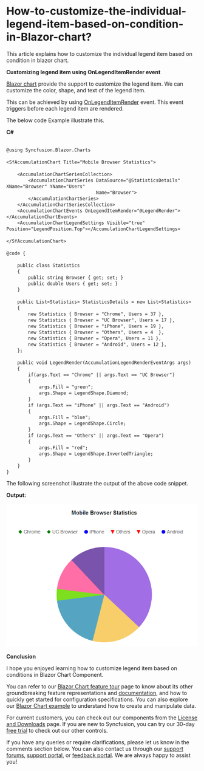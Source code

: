 # How-to-customize-the-individual-legend-item-based-on-condition-in-Blazor-chart? 

This article explains how to customize the individual legend item based on condition in blazor chart.

**Customizing legend item using OnLegendItemRender event**

[Blazor chart](https://www.syncfusion.com/blazor-components/blazor-charts) provide the support to customize the legend item. We can customize the color, shape, and text of the legend item.

This can be achieved by using [OnLegendItemRender](https://help.syncfusion.com/cr/blazor/Syncfusion.Blazor.Charts.AccumulationChartEvents.html#Syncfusion_Blazor_Charts_AccumulationChartEvents_OnLegendItemRender) event. This event triggers before each legend item are rendered.

The below code Example illustrate this.

**C#**

```cshtml

@using Syncfusion.Blazor.Charts

<SfAccumulationChart Title="Mobile Browser Statistics">

    <AccumulationChartSeriesCollection>
        <AccumulationChartSeries DataSource="@StatisticsDetails" XName="Browser" YName="Users"
                                 Name="Browser">
        </AccumulationChartSeries>
    </AccumulationChartSeriesCollection>
    <AccumulationChartEvents OnLegendItemRender="@LegendRender"></AccumulationChartEvents>
    <AccumulationChartLegendSettings Visible="true" Position="LegendPosition.Top"></AccumulationChartLegendSettings>

</SfAccumulationChart>

@code {

    public class Statistics
    {
        public string Browser { get; set; }
        public double Users { get; set; }
    }

    public List<Statistics> StatisticsDetails = new List<Statistics>
    {
        new Statistics { Browser = "Chrome", Users = 37 },
        new Statistics { Browser = "UC Browser", Users = 17 },
        new Statistics { Browser = "iPhone", Users = 19 },
        new Statistics { Browser = "Others", Users = 4  },
        new Statistics { Browser = "Opera", Users = 11 },
        new Statistics { Browser = "Android", Users = 12 },
    };

    public void LegendRender(AccumulationLegendRenderEventArgs args)
    {
        if(args.Text == "Chrome" || args.Text == "UC Browser")
        {
            args.Fill = "green";
            args.Shape = LegendShape.Diamond;
        }
        if (args.Text == "iPhone" || args.Text == "Android")
        {
            args.Fill = "blue";
            args.Shape = LegendShape.Circle;
        }
        if (args.Text == "Others" || args.Text == "Opera")
        {
            args.Fill = "red";
            args.Shape = LegendShape.InvertedTriangle;
        }
    }
}

```

The following screenshot illustrate the output of the above code snippet.

**Output:**

![](/legend-customization.png)

**Conclusion**

I hope you enjoyed learning how to customize legend item based on conditions in Blazor Chart Component.

You can refer to our [Blazor Chart feature tour](https://www.syncfusion.com/blazor-components/blazor-charts) page to know about its other groundbreaking feature representations and [documentation](https://blazor.syncfusion.com/documentation/chart/getting-started), and how to quickly get started for configuration specifications. You can also explore our [Blazor Chart example](https://blazor.syncfusion.com/demos/chart/line?theme=bootstrap5) to understand how to create and manipulate data.

For current customers, you can check out our components from the [License and Downloads](https://www.syncfusion.com/sales/teamlicense) page. If you are new to Syncfusion, you can try our 30-day [free trial](https://www.syncfusion.com/downloads/blazor) to check out our other controls.

If you have any queries or require clarifications, please let us know in the comments section below. You can also contact us through our [support forums](https://www.syncfusion.com/forums), [support portal](https://support.syncfusion.com/create), or [feedback portal](https://www.syncfusion.com/feedback/blazor-components?control=charts). We are always happy to assist you!
